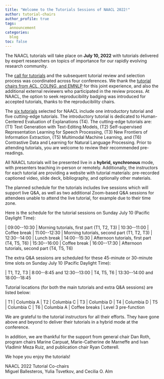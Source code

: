 ```yaml
---
title: "Welcome to the Tutorials Sessions of NAACL 2022!"
author: tutorial-chairs
author_profile: true
tags:
  announcement
categories:
  blog
toc: false
---
```


The NAACL tutorials will take place on **July 10, 2022** with tutorials delivered by expert researchers on topics of importance for our rapidly evolving research community.

The [call for tutorials](/calls/tutorials/) and the subsequent tutorial review and selection process was coordinated across four conferences. We thank the [tutorial chairs from ACL, COLING, and EMNLP](/calls/tutorials/#tutorial-chairs) for this joint experience, and also the additional external reviewers who participated in the review process. At NAACL, the option to seek reproducibility badging was introduced for accepted tutorials, thanks to the reproducibility chairs.

The [six tutorials](/program/tutorials/) selected for NAACL include one introductory tutorial and five cutting-edge tutorials. The introductory tutorial is dedicated to Human-Centered Evaluation of Explanations (T4). The cutting-edge tutorials are: (T1) Text Generation with Text-Editing Models, (T2) Self-supervised Representation Learning for Speech Processing, (T3) New Frontiers of Information Extraction, (T5) Multimodal Machine Learning, and (T6) Contrastive Data and Learning for Natural Language Processing. Prior to attending tutorials, you are welcome to review their recommended pre-readings.

All NAACL tutorials will be presented live in a **hybrid, synchronous** mode, with presenters teaching in-person or remotely. Additionally, the instructors for each tutorial are providing a website with tutorial materials: pre-recorded captioned video, slide deck, bibliography, and optionally other materials. 

The planned schedule for the tutorials includes live sessions which will support live Q&A, as well as two additional Zoom-based Q&A sessions for attendees unable to attend the live tutorial, for example due to their time zone. 

Here is the schedule for the tutorial sessions on Sunday July 10 (Pacific Daylight Time): 

| 09:00--10:30 | Morning tutorials, first part (T1, T2, T3)
| 10:30--11:00 | Coffee break
| 11:00--12:30 | Morning tutorials, second part (T1, T2, T3)
| 12:30--14:00 | Lunch break
| 14:00--15:30 | Afternoon tutorials, first part (T4, T5, T6)
| 15:30--16:00 | Coffee break
| 16:00--17:30 | Afternoon tutorials, second part (T4, T5, T6)
 
The extra Q&A sessions are scheduled for these 45-minute or 30-minute time slots on Sunday July 10 (Pacific Daylight Time): 

| T1, T2, T3 | 8:00--8:45 and 12:30--13:00
| T4, T5, T6 | 13:30--14:00 and 18:00--18:45

Tutorial locations (for both the main tutorials and extra Q&A sessions) are listed below:

| T1 | Columbia A
| T2 | Columbia C
| T3 | Columbia D
| T4 | Columbia D
| T5 | Columbia C
| T6 | Columbia A
| Coffee breaks | Level 3 pre-function

We are grateful to the tutorial instructors for all their efforts. They have gone above and beyond to deliver their tutorials in a hybrid mode at the conference. 

In addition, we are thankful for the support from general chair Dan Roth, program chairs Marine Carpuat, Marie-Catherine de Marneffe and Ivan Vladimir Meza Ruiz, and publication chair Ryan Cotterell.

We hope you enjoy the tutorials!

NAACL 2022 Tutorial Co-chairs<br>
Miguel Ballesteros, Yulia Tsvetkov, and Cecilia O. Alm 
